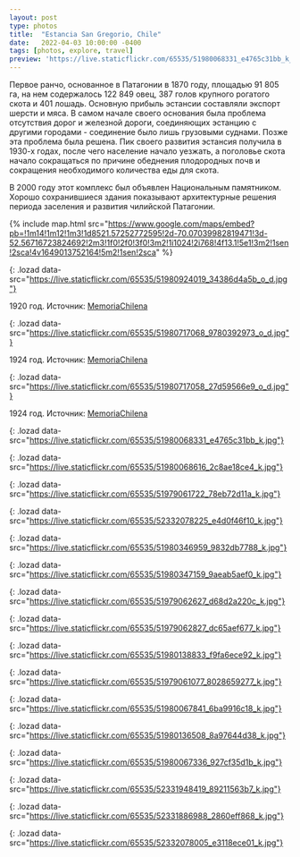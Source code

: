 ```yaml
---
layout: post
type: photos
title:  "Estancia San Gregorio, Chile"
date:   2022-04-03 10:00:00 -0400
tags: [photos, explore, travel]
preview: 'https://live.staticflickr.com/65535/51980068331_e4765c31bb_k_d.jpg'
---
```


Первое ранчо, основанное в Патагонии в 1870 году, площадью 91 805 га, на нем содержалось 122 849 овец, 387 голов крупного рогатого скота и 401 лошадь. Основную прибыль эстансии составляли экспорт шерсти и мяса.  В самом начале своего основания была проблема отсутствия дорог и железной дороги, соединяющих эстанцию с другими городами - соединение было лишь грузовыми суднами. Позже эта проблема была решена. Пик своего развития эстансия получила в 1930-х годах, после чего население начало уезжать, а поголовье скота начало сокращаться по причине обеднения плодородных почв и сокращения необходимого количества еды для скота.

В 2000 году этот комплекс был объявлен Национальным памятником. Хорошо сохранившиеся здания показывают архитектурные решения периода заселения и развития чилийской Патагонии.

{% include map.html src="https://www.google.com/maps/embed?pb=!1m14!1m12!1m3!1d8521.57252772595!2d-70.07039982819471!3d-52.56716723824692!2m3!1f0!2f0!3f0!3m2!1i1024!2i768!4f13.1!5e1!3m2!1sen!2sca!4v1649013752164!5m2!1sen!2sca" %}

![](){: .lozad data-src="https://live.staticflickr.com/65535/51980924019_34386d4a5b_o_d.jpg"}

1920 год. Источник: [MemoriaChilena](https://www.memoriachilena.gob.cl/602/w3-article-74471.html)

![](){: .lozad data-src="https://live.staticflickr.com/65535/51980717068_9780392973_o_d.jpg"}

1924 год. Источник: [MemoriaChilena](https://www.memoriachilena.gob.cl/602/w3-article-53658.html)

![](){: .lozad data-src="https://live.staticflickr.com/65535/51980717058_27d59566e9_o_d.jpg"}

1924 год. Источник: [MemoriaChilena](https://www.memoriachilena.gob.cl/602/w3-article-53660.html)


![](){: .lozad data-src="https://live.staticflickr.com/65535/51980068331_e4765c31bb_k.jpg"}

![](){: .lozad data-src="https://live.staticflickr.com/65535/51980068616_2c8ae18ce4_k.jpg"}

![](){: .lozad data-src="https://live.staticflickr.com/65535/51979061722_78eb72d11a_k.jpg"}

![](){: .lozad data-src="https://live.staticflickr.com/65535/52332078225_e4d0f46f10_k.jpg"}

![](){: .lozad data-src="https://live.staticflickr.com/65535/51980346959_9832db7788_k.jpg"}

![](){: .lozad data-src="https://live.staticflickr.com/65535/51980347159_9aeab5aef0_k.jpg"}

![](){: .lozad data-src="https://live.staticflickr.com/65535/51979062627_d68d2a220c_k.jpg"}

![](){: .lozad data-src="https://live.staticflickr.com/65535/51979062827_dc65aef677_k.jpg"}

![](){: .lozad data-src="https://live.staticflickr.com/65535/51980138833_f9fa6ece92_k.jpg"}

![](){: .lozad data-src="https://live.staticflickr.com/65535/51979061077_8028659277_k.jpg"}

![](){: .lozad data-src="https://live.staticflickr.com/65535/51980067841_6ba9916c18_k.jpg"}

![](){: .lozad data-src="https://live.staticflickr.com/65535/51980136508_8a97644d38_k.jpg"}

![](){: .lozad data-src="https://live.staticflickr.com/65535/51980067336_927cf35d1b_k.jpg"}

![](){: .lozad data-src="https://live.staticflickr.com/65535/52331948419_89211563b7_k.jpg"}

![](){: .lozad data-src="https://live.staticflickr.com/65535/52331886988_2860eff868_k.jpg"}

![](){: .lozad data-src="https://live.staticflickr.com/65535/52332078005_e3118ece01_k.jpg"}
